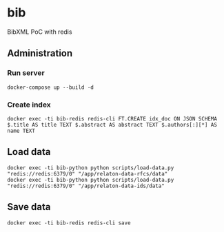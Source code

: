 # bib
BibXML PoC with redis

## Administration
### Run server
```
docker-compose up --build -d
```

### Create index

```
docker exec -ti bib-redis redis-cli FT.CREATE idx_doc ON JSON SCHEMA $.title AS title TEXT $.abstract AS abstract TEXT $.authors[:][*] AS name TEXT
```

## Load data
```
docker exec -ti bib-python python scripts/load-data.py "redis://redis:6379/0" "/app/relaton-data-rfcs/data"
docker exec -ti bib-python python scripts/load-data.py "redis://redis:6379/0" "/app/relaton-data-ids/data"
```

## Save data
```
docker exec -ti bib-redis redis-cli save
```
